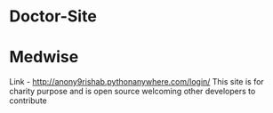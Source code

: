 # Doctor-Site
# Medwise
Link - http://anony9rishab.pythonanywhere.com/login/
This site is for charity purpose and is open source welcoming other developers to contribute
